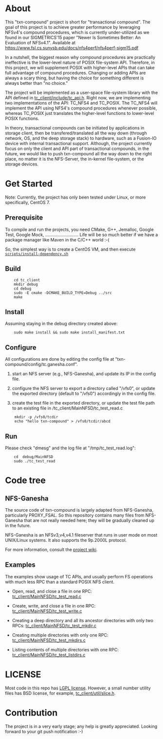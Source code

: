 About
=====
This "txn-compound" project is short for "transactional compound".  The goal of
this project is to achieve greater performance by leveraging NFSv4's compound
procedures, which is currently under-utilized as we found in our SIGMETRICS'15
paper "Newer Is Sometimes Better: An Evaluation of NFSv4.1". Available at
https://www.fsl.cs.sunysb.edu/docs/nfs4perf/nfs4perf-sigm15.pdf

In a nutshell, the biggest reason why compound procedures are practically
ineffective is the lower-level nature of POSIX file-system API.  Therefore, in
this project, we will supplement POSIX with higher-level APIs that can take
full advantage of compound procedures.  Changing or adding APIs are always a
scary thing, but having the choice for something different is always better
than "no choice."

The project will be implemented as a user-space file-system library with the
API defined in [tc_client/include/tc_api.h](tc_client/include/tc_api.h).  Right
now, we are implementing two implementations of the API: TC_NFS4 and TC_POSIX.
The TC_NFS4 will implement the API using NFS4's compound procedures whenever
possible, whereas TC_POSIX just translates the higher-level functions to
lower-level POSIX functions.

In theory, transactional compounds can be initiated by applications in storage
client, then be transfered/translated all the way down (through network, OS, and
the deep storage stack) to hardware, such as a Fusion-IO device with internal
transactional support.  Although, the project currently focus on only the
client and API part of transactional compounds, in the future, we would like to
push txn-compound all the way down to the right place, no matter it is the
NFS-Server, the in-kernel file-system, or the storage devices.

Get Started
===========
Note: Currently, the project has only been tested under Linux, or more
specifically, CentOS 7.

Prerequisite
------------
To compile and run the projects, you need CMake, G++, Jemalloc, Google Test,
Google Mock, ........................... Life will be so much better if we
have a package manager like Maven in the C/C++ world :-(

So, the simplest way is to create a CentOS VM, and then execute
[`scripts/install-dependency.sh`](scripts/install-dependency.sh)

Build
-----

        cd tc_client
        mkdir debug
        cd debug
        sudo -E cmake -DCMAKE_BUILD_TYPE=Debug ../src
        make

Install
-------
Assuming staying in the debug directory created above:

        sudo make install && sudo make install_manifest.txt

Configure
---------
All configurations are done by editing the config file at
"txn-compound/config/tc.ganesha.conf".

1. start an NFS server (e.g., NFS-Ganesha), and update its IP in the config
   file.

2. configure the NFS server to export a directory called "/vfs0", or update the
   exported directory (default to "/vfs0") accordingly in the config file.

3. create the test file in the exported directory, or update the test file path
   to an existing file in <txn-compound>/tc_client/MainNFSD/tc_test_read.c

        mkdir -p /vfs0/tcdir
        echo "hello txn-compound" > /vfs0/tcdir/abcd

Run
---
Please check "dmesg" and the log file at "/tmp/tc_test_read.log":

        cd  debug/MainNFSD
        sudo ./tc_test_read


Code tree
=========

NFS-Ganesha
-----------
The source code of txn-compound is largely adapted from NFS-Ganesha,
particularly PROXY_FSAL.  So this repository contains many files from
NFS-Ganesha that are not really needed here; they will be gradually cleaned up
in the future.

NFS-Ganesha is an NFSv3,v4,v4.1 fileserver that runs in user mode on most
UNIX/Linux systems.  It also supports the 9p.2000L protocol.

For more information, consult the [project wiki](https://github.com/nfs-ganesha/nfs-ganesha/wiki).

Examples
--------
The examples show usage of TC APIs, and usually perform FS operations with much
less RPC than a standard POSIX NFS client.

- Open, read, and close a file in one RPC:
[tc_client/MainNFSD/tc_test_read.c](tc_client/MainNFSD/tc_test_read.c)

- Create, write, and close a file in one RPC:
[tc_client/MainNFSD/tc_test_write.c](tc_client/MainNFSD/tc_test_write.c)

- Creating a deep directory and all its ancestor directories with only two
RPCs: [tc_client/MainNFSD/tc_test_mkdir.c](tc_client/MainNFSD/tc_test_mkdir.c)

- Creating multiple directories with only one RPC:
[tc_client/MainNFSD/tc_test_mkdirs.c](tc_client/MainNFSD/tc_test_mkdirs.c)

- Listing contents of multiple directories with one RPC:
[tc_client/MainNFSD/tc_test_listdirs.c](tc_client/MainNFSD/tc_test_listdirs.c)

LICENSE
=======
Most code in this repo has [LGPL license](tc_client/LICENSE.txt).  However, a
small number utility files has BSD license, for example,
[tc_client/util/slice.h](tc_client/util/slice.h).

Contribution
============
The project is in a very early stage; any help is greatly appreciated.
Looking forward to your git push notification :-)

